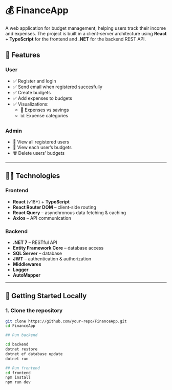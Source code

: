 
# 💰 FinanceApp

A web application for budget management, helping users track their income and expenses. The project is built in a client-server architecture using **React + TypeScript** for the frontend and **.NET** for the backend REST API.

## 📌 Features

### User
- ✅ Register and login
- ✅ Send email when registered succesfully
- ✅ Create budgets
- ✅ Add expenses to budgets
- ✅ Visualizations:
  - 💸 Expenses vs savings
  - 📊 Expense categories

### Admin
- 👥 View all registered users
- 📂 View each user’s budgets
- 🗑️ Delete users’ budgets

---

## 🧑‍💻 Technologies

### Frontend
- **React** (v18+) + **TypeScript**
- **React Router DOM** – client-side routing
- **React Query** – asynchronous data fetching & caching
- **Axios** – API communication

### Backend
- **.NET 7** – RESTful API
- **Entity Framework Core** – database access
- **SQL Server** – database
- **JWT** – authentication & authorization
- **Middlewares**
- **Logger**
- **AutoMapper**

---

## 🚀 Getting Started Locally

### 1. Clone the repository

```bash
git clone https://github.com/your-repo/FinanceApp.git
cd FinanceApp

## Run backend

cd backend
dotnet restore
dotnet ef database update
dotnet run

## Run frontend
cd frontend
npm install
npm run dev
